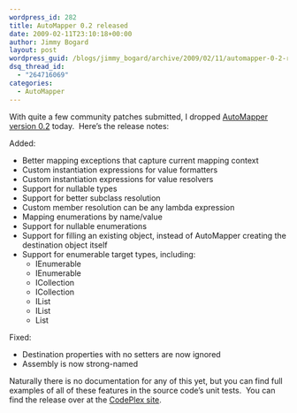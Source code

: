 ```yaml
---
wordpress_id: 282
title: AutoMapper 0.2 released
date: 2009-02-11T23:10:18+00:00
author: Jimmy Bogard
layout: post
wordpress_guid: /blogs/jimmy_bogard/archive/2009/02/11/automapper-0-2-released.aspx
dsq_thread_id:
  - "264716069"
categories:
  - AutoMapper
---
```

With quite a few community patches submitted, I dropped [AutoMapper](http://www.codeplex.com/AutoMapper) [version 0.2](http://www.codeplex.com/AutoMapper/Release/ProjectReleases.aspx?ReleaseId=23119) today.&#160; Here’s the release notes:

Added:

  * Better mapping exceptions that capture current mapping context 
  * Custom instantiation expressions for value formatters 
  * Custom instantiation expressions for value resolvers 
  * Support for nullable types 
  * Support for better subclass resolution 
  * Custom member resolution can be any lambda expression 
  * Mapping enumerations by name/value 
  * Support for nullable enumerations 
  * Support for filling an existing object, instead of AutoMapper creating the destination object itself 
  * Support for enumerable target types, including: 
      * IEnumerable 
      * IEnumerable<T> 
      * ICollection 
      * ICollection<T> 
      * IList 
      * IList<T> 
      * List<T>

Fixed:

  * Destination properties with no setters are now ignored 
  * Assembly is now strong-named 

Naturally there is no documentation for any of this yet, but you can find full examples of all of these features in the source code’s unit tests.&#160; You can find the release over at the [CodePlex site](http://www.codeplex.com/AutoMapper/Release/ProjectReleases.aspx?ReleaseId=23119).